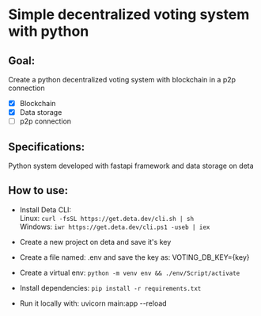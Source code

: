 # Simple decentralized voting system with python

## Goal:
Create a python decentralized voting system with blockchain in a p2p connection
- [x] Blockchain
- [X] Data storage
- [ ] p2p connection

## Specifications:
Python system developed with fastapi framework and data storage on deta

## How to use:
- Install Deta CLI:\
Linux: `curl -fsSL https://get.deta.dev/cli.sh | sh`\
Windows: `iwr https://get.deta.dev/cli.ps1 -useb | iex`

- Create a new project on deta and save it's key

- Create a file named: .env and save the key as: VOTING_DB_KEY={key}

- Create a virtual env: `python -m venv env && ./env/Script/activate`

- Install dependencies: `pip install -r requirements.txt`

- Run it locally with: uvicorn main:app --reload
